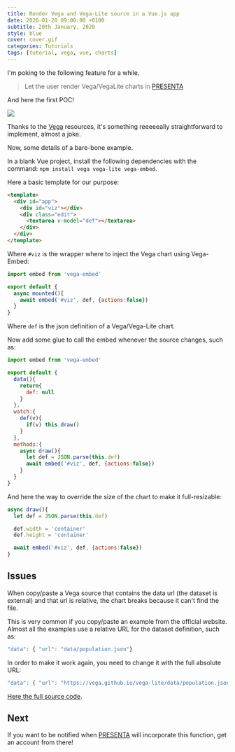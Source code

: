 ```yaml
---
title: Render Vega and Vega-Lite source in a Vue.js app
date: 2020-01-20 09:00:00 +0100
subtitle: 20th January, 2020
style: blue
cover: cover.gif
categories: Tutorials
tags: [tutorial, vega, vue, charts]
---
```


I'm poking to the following feature for a while.

> Let the user render Vega/VegaLite charts in [PRESENTA](https://www.presenta.cc)

And here the first POC!

![](/assets/posts/render-vega-and-vega-lite-source-in-vue-js/cover.gif)

Thanks to the [Vega](https://vega.github.io/) resources, it's something reeeeeally straightforward to implement, almost a joke.

Now, some details of a bare-bone example.

In a blank Vue project, install the following dependencies with the command: `npm install vega vega-lite vega-embed`.

Here a basic template for our purpose:

```html
<template>
  <div id="app">
    <div id="viz"></div>
    <div class="edit">
      <textarea v-model="def"></textarea>
    </div>
  </div>
</template>
```

Where `#viz` is the wrapper where to inject the Vega chart using Vega-Embed:

```javascript
import embed from 'vega-embed'

export default {
  async mounted(){
    await embed('#viz', def, {actions:false})
  }
}

```

Where `def` is the json definition of a Vega/Vega-Lite chart.

Now add some glue to call the embed whenever the source changes, such as:

```javascript
import embed from 'vega-embed'

export default {
  data(){
    return{
      def: null
    }
  },
  watch:{
    def(v){
      if(v) this.draw()
    }
  },
  methods:{
    async draw(){
      let def = JSON.parse(this.def)
      await embed('#viz', def, {actions:false})
    }
  }
}
```

And here the way to override the size of the chart to make it full-resizable:

```javascript
async draw(){
  let def = JSON.parse(this.def)

  def.width = 'container'
  def.height = 'container'

  await embed('#viz', def, {actions:false})
}
```

## Issues

When copy/paste a Vega source that contains the data url (the dataset is external) and that url is relative, the chart breaks because it can't find the file. 

This is very common if you copy/paste an example from the official website. Almost all the examples use a relative URL for the dataset definition, such as:

```javascript
"data": { "url": "data/population.json"}
```

In order to make it work again, you need to change it with the full absolute URL:

```javascript
"data": { "url": "https://vega.github.io/vega-lite/data/population.json"}
```

[Here the full source code](https://github.com/fabiofranchino/integrating-vega-with-vue).

## Next

If you want to be notified when [PRESENTA](https://www.presenta.cc) will incorporate this function, get an account from there!